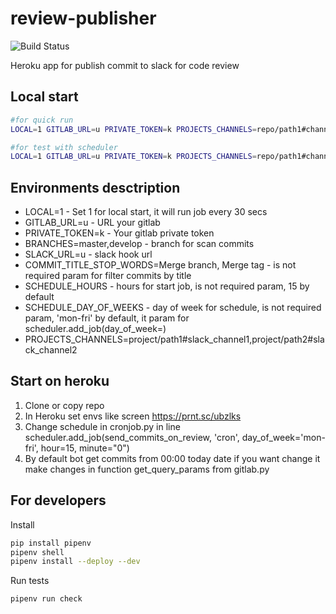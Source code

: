 # review-publisher

![Build Status](https://github.com/otis22/review-publisher/workflows/CI/badge.svg)


Heroku app for publish commit to slack for code review

## Local start 

```bash
#for quick run
LOCAL=1 GITLAB_URL=u PRIVATE_TOKEN=k PROJECTS_CHANNELS=repo/path1#channel1 BRANCHES=master,develop SLACK_URL=u python main.py
```

```bash
#for test with scheduler
LOCAL=1 GITLAB_URL=u PRIVATE_TOKEN=k PROJECTS_CHANNELS=repo/path1#channel1 BRANCHES=master,develop SLACK_URL=u python cronjob.py
```


## Environments desctription
* LOCAL=1 - Set 1 for local start, it will run job every 30 secs
* GITLAB_URL=u - URL your gitlab 
* PRIVATE_TOKEN=k - Your gitlab private token
* BRANCHES=master,develop - branch for scan commits
* SLACK_URL=u - slack hook url
* COMMIT_TITLE_STOP_WORDS=Merge branch, Merge tag - is not required param for filter commits by title
* SCHEDULE_HOURS - hours for start job, is not required param, 15 by default
* SCHEDULE_DAY_OF_WEEKS - day of week for schedule, is not required param, 'mon-fri' by default, it param for scheduler.add_job(day_of_week=) 
* PROJECTS_CHANNELS=project/path1#slack_channel1,project/path2#slack_channel2

## Start on heroku
1. Clone or copy repo
1. In Heroku set envs like screen https://prnt.sc/ubzlks
1. Change schedule in cronjob.py in line scheduler.add_job(send_commits_on_review, 'cron', day_of_week='mon-fri', hour=15, minute="0")
1. By default bot get commits from 00:00 today date if you want change it make changes in function get_query_params from gitlab.py

## For developers 

Install 
```bash
pip install pipenv
pipenv shell
pipenv install --deploy --dev
```

Run tests
```bash
pipenv run check
```
